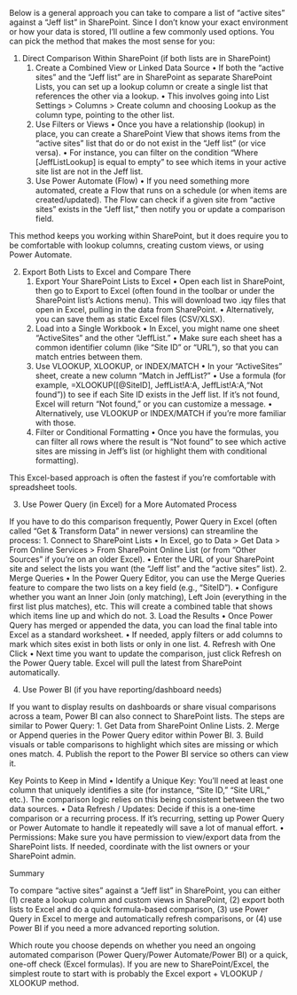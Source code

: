 Below is a general approach you can take to compare a list of “active sites” against a “Jeff list” in SharePoint. Since I don’t know your exact environment or how your data is stored, I’ll outline a few commonly used options. You can pick the method that makes the most sense for you:

1) Direct Comparison Within SharePoint (if both lists are in SharePoint)
	1.	Create a Combined View or Linked Data Source
	•	If both the “active sites” and the “Jeff list” are in SharePoint as separate SharePoint Lists, you can set up a lookup column or create a single list that references the other via a lookup.
	•	This involves going into List Settings > Columns > Create column and choosing Lookup as the column type, pointing to the other list.
	2.	Use Filters or Views
	•	Once you have a relationship (lookup) in place, you can create a SharePoint View that shows items from the “active sites” list that do or do not exist in the “Jeff list” (or vice versa).
	•	For instance, you can filter on the condition “Where [JeffListLookup] is equal to empty” to see which items in your active site list are not in the Jeff list.
	3.	Use Power Automate (Flow)
	•	If you need something more automated, create a Flow that runs on a schedule (or when items are created/updated). The Flow can check if a given site from “active sites” exists in the “Jeff list,” then notify you or update a comparison field.

This method keeps you working within SharePoint, but it does require you to be comfortable with lookup columns, creating custom views, or using Power Automate.

2) Export Both Lists to Excel and Compare There
	1.	Export Your SharePoint Lists to Excel
	•	Open each list in SharePoint, then go to Export to Excel (often found in the toolbar or under the SharePoint list’s Actions menu). This will download two .iqy files that open in Excel, pulling in the data from SharePoint.
	•	Alternatively, you can save them as static Excel files (CSV/XLSX).
	2.	Load into a Single Workbook
	•	In Excel, you might name one sheet “ActiveSites” and the other “JeffList.”
	•	Make sure each sheet has a common identifier column (like “Site ID” or “URL”), so that you can match entries between them.
	3.	Use VLOOKUP, XLOOKUP, or INDEX/MATCH
	•	In your “ActiveSites” sheet, create a new column “Match in JeffList?”
	•	Use a formula (for example, =XLOOKUP([@SiteID], JeffList!A:A, JeffList!A:A,“Not found”)) to see if each Site ID exists in the Jeff list. If it’s not found, Excel will return “Not found,” or you can customize a message.
	•	Alternatively, use VLOOKUP or INDEX/MATCH if you’re more familiar with those.
	4.	Filter or Conditional Formatting
	•	Once you have the formulas, you can filter all rows where the result is “Not found” to see which active sites are missing in Jeff’s list (or highlight them with conditional formatting).

This Excel-based approach is often the fastest if you’re comfortable with spreadsheet tools.

3) Use Power Query (in Excel) for a More Automated Process

If you have to do this comparison frequently, Power Query in Excel (often called “Get & Transform Data” in newer versions) can streamline the process:
	1.	Connect to SharePoint Lists
	•	In Excel, go to Data > Get Data > From Online Services > From SharePoint Online List (or from “Other Sources” if you’re on an older Excel).
	•	Enter the URL of your SharePoint site and select the lists you want (the “Jeff list” and the “active sites” list).
	2.	Merge Queries
	•	In the Power Query Editor, you can use the Merge Queries feature to compare the two lists on a key field (e.g., “SiteID”).
	•	Configure whether you want an Inner Join (only matching), Left Join (everything in the first list plus matches), etc. This will create a combined table that shows which items line up and which do not.
	3.	Load the Results
	•	Once Power Query has merged or appended the data, you can load the final table into Excel as a standard worksheet.
	•	If needed, apply filters or add columns to mark which sites exist in both lists or only in one list.
	4.	Refresh with One Click
	•	Next time you want to update the comparison, just click Refresh on the Power Query table. Excel will pull the latest from SharePoint automatically.

4) Use Power BI (if you have reporting/dashboard needs)

If you want to display results on dashboards or share visual comparisons across a team, Power BI can also connect to SharePoint lists. The steps are similar to Power Query:
	1.	Get Data from SharePoint Online Lists.
	2.	Merge or Append queries in the Power Query editor within Power BI.
	3.	Build visuals or table comparisons to highlight which sites are missing or which ones match.
	4.	Publish the report to the Power BI service so others can view it.

Key Points to Keep in Mind
	•	Identify a Unique Key: You’ll need at least one column that uniquely identifies a site (for instance, “Site ID,” “Site URL,” etc.). The comparison logic relies on this being consistent between the two data sources.
	•	Data Refresh / Updates: Decide if this is a one-time comparison or a recurring process. If it’s recurring, setting up Power Query or Power Automate to handle it repeatedly will save a lot of manual effort.
	•	Permissions: Make sure you have permission to view/export data from the SharePoint lists. If needed, coordinate with the list owners or your SharePoint admin.

Summary

To compare “active sites” against a “Jeff list” in SharePoint, you can either (1) create a lookup column and custom views in SharePoint, (2) export both lists to Excel and do a quick formula-based comparison, (3) use Power Query in Excel to merge and automatically refresh comparisons, or (4) use Power BI if you need a more advanced reporting solution.

Which route you choose depends on whether you need an ongoing automated comparison (Power Query/Power Automate/Power BI) or a quick, one-off check (Excel formulas). If you are new to SharePoint/Excel, the simplest route to start with is probably the Excel export + VLOOKUP / XLOOKUP method.